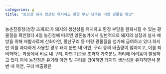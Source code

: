 ```yaml
---
categories: g
title: "농진청 돼지 생산성 유지하고 환경 부담 낮추는 미량 광물질 확인"
---
```

농촌진흥청(청장 조재호)가 돼지의 생산성을 유지하고 환경 부담을 완화시킬 수 있는 광물질을 확인했다.4일 농진청에 따르면 양돈농가에서 일반적으로 돼지의 성장과 설사 예방을 위해 배합사료에 산화아연, 황산구리 등 미량 광물질을 첨가해 급여하고 있다.하지만 이를 과다하게 사용할 경우 돼지 분변 내 아연, 구리 등의 배출량이 많아지고, 이를 퇴비화하는 과정에서 비료 내 구리, 아연 기준을 초과해 가축분뇨 처리에 어려움이 발생하고 있다.이에 농진청은 유기태 아연 및 구리를 급여하면 돼지의 생산성을 유지하면서 분변 내 아연, 구리 배출량은